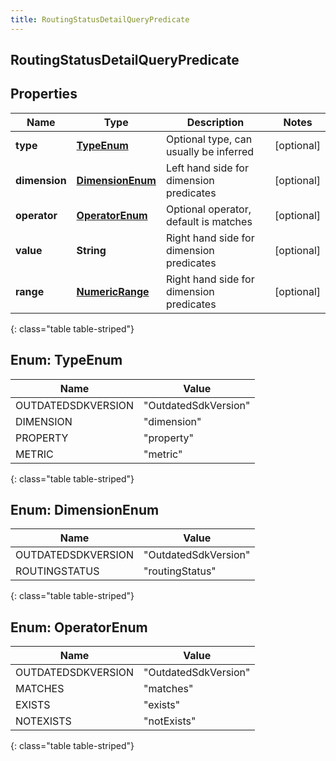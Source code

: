 ```yaml
---
title: RoutingStatusDetailQueryPredicate
---
```


## RoutingStatusDetailQueryPredicate

## Properties

| Name          | Type                                                     | Description                              | Notes      |
| ------------- | -------------------------------------------------------- | ---------------------------------------- | ---------- |
| **type**      | [**TypeEnum**](#TypeEnum)<!---->                         | Optional type, can usually be inferred   | [optional] |
| **dimension** | [**DimensionEnum**](#DimensionEnum)<!---->               | Left hand side for dimension predicates  | [optional] |
| **operator**  | [**OperatorEnum**](#OperatorEnum)<!---->                 | Optional operator, default is matches    | [optional] |
| **value**     | <!----><!---->**String**<!---->                          | Right hand side for dimension predicates | [optional] |
| **range**     | <!----><!---->[**NumericRange**](NumericRange.md)<!----> | Right hand side for dimension predicates | [optional] |

{: class="table table-striped"}

<a name="TypeEnum"></a>

## Enum: TypeEnum

| Name               | Value                          |
| ------------------ | ------------------------------ |
| OUTDATEDSDKVERSION | &quot;OutdatedSdkVersion&quot; |
| DIMENSION          | &quot;dimension&quot;          |
| PROPERTY           | &quot;property&quot;           |
| METRIC             | &quot;metric&quot;             |

{: class="table table-striped"}

<a name="DimensionEnum"></a>

## Enum: DimensionEnum

| Name               | Value                          |
| ------------------ | ------------------------------ |
| OUTDATEDSDKVERSION | &quot;OutdatedSdkVersion&quot; |
| ROUTINGSTATUS      | &quot;routingStatus&quot;      |

{: class="table table-striped"}

<a name="OperatorEnum"></a>

## Enum: OperatorEnum

| Name               | Value                          |
| ------------------ | ------------------------------ |
| OUTDATEDSDKVERSION | &quot;OutdatedSdkVersion&quot; |
| MATCHES            | &quot;matches&quot;            |
| EXISTS             | &quot;exists&quot;             |
| NOTEXISTS          | &quot;notExists&quot;          |

{: class="table table-striped"}
